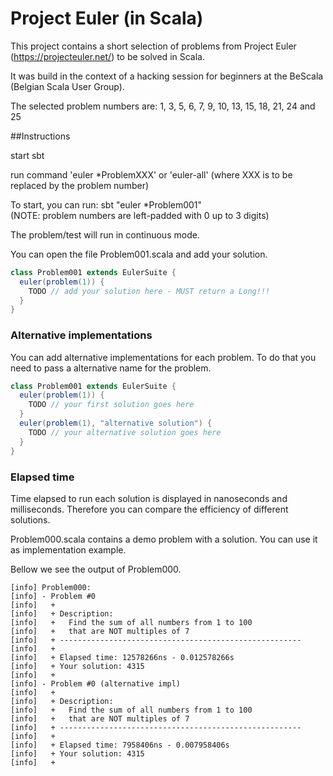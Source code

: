 # Project Euler (in Scala)

This project contains a short selection of problems from Project Euler
(https://projecteuler.net/) to be solved in Scala.

It was build in the context of a hacking session for beginners at the BeScala (Belgian Scala User Group).

The selected problem numbers are:
1, 3, 5, 6, 7, 9, 10, 13, 15, 18, 21, 24 and 25

##Instructions

start sbt

run command 'euler *ProblemXXX' or 'euler-all'
(where XXX is to be replaced by the problem number)

To start, you can run:
sbt "euler *Problem001"  
(NOTE: problem numbers are left-padded with 0 up to 3 digits)

The problem/test will run in continuous mode.

You can open the file Problem001.scala and add your solution.
```scala
class Problem001 extends EulerSuite {
  euler(problem(1)) {
    TODO // add your solution here - MUST return a Long!!!
  }
}
```
### Alternative implementations
You can add alternative implementations for each problem. To do that you need to pass a alternative name for the problem.
```scala
class Problem001 extends EulerSuite {
  euler(problem(1)) {
    TODO // your first solution goes here
  }
  euler(problem(1), "alternative solution") {
    TODO // your alternative solution goes here
  }
}
```

### Elapsed time
Time elapsed to run each solution is displayed in nanoseconds and milliseconds. Therefore you can compare the efficiency of different solutions.


Problem000.scala contains a demo problem with a solution.
You can use it as implementation example.

Bellow we see the output of Problem000. 
```
[info] Problem000:
[info] - Problem #0
[info]   +
[info]   + Description:
[info]   +   Find the sum of all numbers from 1 to 100
[info]   +   that are NOT multiples of 7
[info]   + ------------------------------------------------------
[info]   +
[info]   + Elapsed time: 12578266ns - 0.012578266s
[info]   + Your solution: 4315
[info]   +
[info] - Problem #0 (alternative impl)
[info]   +
[info]   + Description:
[info]   +   Find the sum of all numbers from 1 to 100
[info]   +   that are NOT multiples of 7
[info]   + ------------------------------------------------------
[info]   +
[info]   + Elapsed time: 7958406ns - 0.007958406s
[info]   + Your solution: 4315
[info]   +
```


